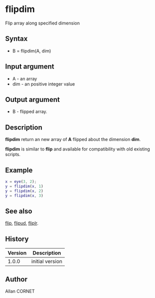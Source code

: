 

# flipdim

Flip array along specified dimension

## Syntax

- B = flipdim(A, dim)

## Input argument

 - A - an array
 - dim - an positive integer value

## Output argument

 - B - flipped array.

## Description


  <p><b>flipdim</b> return an new array of <b>A</b> flipped about the dimension <b>dim</b>.</p>
  <p><b>flipdim</b> is similar to <b>flip</b> and available for compatibility with old existing scripts.</p>


## Example

```matlab
x = eye(3, 2);
y = flipdim(x, 1)
y = flipdim(x, 2)
y = flipdim(x, 3)
```

## See also

[flip](flip.md), [flipud](flipud.md), [fliplr](fliplr.md).
## History

|Version|Description|
|------|------|
|1.0.0|initial version|


## Author

Allan CORNET



